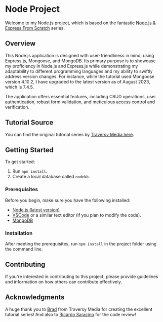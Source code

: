 # Node Project

Welcome to my Node.js project, which is based on the fantastic [Node.js & Express From Scratch](https://www.youtube.com/playlist?list=PLillGF-RfqbYRpji8t4SxUkMxfowG4Kqp) series.

## Overview

This Node.js application is designed with user-friendliness in mind, using Express.js, Mongoose, and MongoDB. Its primary purpose is to showcase my proficiency in Node.js and Express.js while demonstrating my adaptability to different programming languages and my ability to swiftly address version changes. For instance, while the tutorial used Mongoose version 4.10.2, I have upgraded to the latest version as of August 2023, which is 7.4.5.

The application offers essential features, including CRUD operations, user authentication, robust form validation, and meticulous access control and verification.

## Tutorial Source

You can find the original tutorial series by [Traversy Media here](https://www.youtube.com/playlist?list=PLillGF-RfqbYRpji8t4SxUkMxfowG4Kqp).

## Getting Started

To get started:

1. Run `npm install`.
2. Create a local database called `nodekb`.

### Prerequisites

Before you begin, make sure you have the following installed:

- [Node.js (latest version)](https://nodejs.org/en)
- [VSCode](https://code.visualstudio.com/) or a similar text editor (if you plan to modify the code).
- [MongoDB](https://www.mongodb.com/try/download/community)

### Installation

After meeting the prerequisites, run `npm install` in the project folder using the command line.

## Contributing

If you're interested in contributing to this project, please provide guidelines and information on how others can contribute effectively.

## Acknowledgments

A huge thank you to [Brad](https://github.com/bradtraversy) from Traversy Media for creating the excellent tutorial series! And also to [Ricardo Saracino](https://github.com/ricardosaracino) for the code review!
